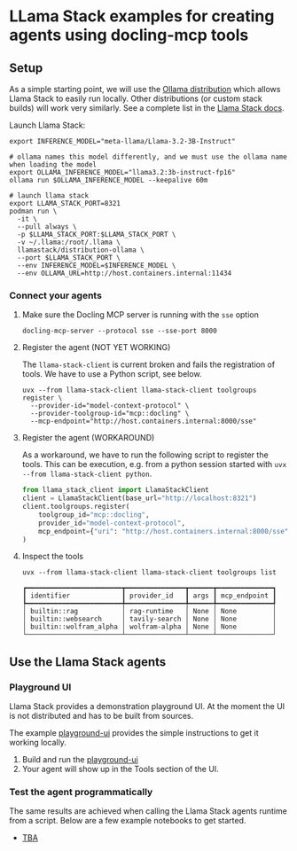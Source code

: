 # LLama Stack examples for creating agents using docling-mcp tools

## Setup

As a simple starting point, we will use the [Ollama distribution](https://llama-stack.readthedocs.io/en/latest/distributions/self_hosted_distro/ollama.html) which allows Llama Stack to easily run locally.
Other distributions (or custom stack builds) will work very similarly. See a complete list in the [Llama Stack docs](https://llama-stack.readthedocs.io/en/latest/distributions/list_of_distributions.html).

Launch Llama Stack:

```shell
export INFERENCE_MODEL="meta-llama/Llama-3.2-3B-Instruct"

# ollama names this model differently, and we must use the ollama name when loading the model
export OLLAMA_INFERENCE_MODEL="llama3.2:3b-instruct-fp16"
ollama run $OLLAMA_INFERENCE_MODEL --keepalive 60m

# launch llama stack
export LLAMA_STACK_PORT=8321
podman run \
  -it \
  --pull always \
  -p $LLAMA_STACK_PORT:$LLAMA_STACK_PORT \
  -v ~/.llama:/root/.llama \
  llamastack/distribution-ollama \
  --port $LLAMA_STACK_PORT \
  --env INFERENCE_MODEL=$INFERENCE_MODEL \
  --env OLLAMA_URL=http://host.containers.internal:11434
  ```

### Connect your agents

1. Make sure the Docling MCP server is running with the `sse` option

    ```shell
    docling-mcp-server --protocol sse --sse-port 8000
    ```

2. Register the agent (NOT YET WORKING)

    The `llama-stack-client` is current broken and fails the registration of tools. We have to use a Python script, see below.

    ```shell
    uvx --from llama-stack-client llama-stack-client toolgroups register \
      --provider-id="model-context-protocol" \
      --provider-toolgroup-id="mcp::docling" \
      --mcp-endpoint="http://host.containers.internal:8000/sse"
    ```

2. Register the agent (WORKAROUND)

    As a workaround, we have to run the following script to register the tools.
    This can be execution, e.g. from a python session started with `uvx --from llama-stack-client python`.

    ```py
    from llama_stack_client import LlamaStackClient
    client = LlamaStackClient(base_url="http://localhost:8321")
    client.toolgroups.register(
        toolgroup_id="mcp::docling",
        provider_id="model-context-protocol",
        mcp_endpoint={"uri": "http://host.containers.internal:8000/sse"},
    )
    ```

3. Inspect the tools

    ```shell
    uvx --from llama-stack-client llama-stack-client toolgroups list

    ┏━━━━━━━━━━━━━━━━━━━━━━━━┳━━━━━━━━━━━━━━━┳━━━━━━┳━━━━━━━━━━━━━━┓
    ┃ identifier             ┃ provider_id   ┃ args ┃ mcp_endpoint ┃
    ┡━━━━━━━━━━━━━━━━━━━━━━━━╇━━━━━━━━━━━━━━━╇━━━━━━╇━━━━━━━━━━━━━━┩
    │ builtin::rag           │ rag-runtime   │ None │ None         │
    │ builtin::websearch     │ tavily-search │ None │ None         │
    │ builtin::wolfram_alpha │ wolfram-alpha │ None │ None         │
    └────────────────────────┴───────────────┴──────┴──────────────┘
    ```

## Use the Llama Stack agents

### Playground UI

Llama Stack provides a demonstration playground UI. At the moment the UI is not distributed and has to be built from sources.

The example [playground-ui](./playground-ui/) provides the simple instructions to get it working locally.

1. Build and run the [playground-ui](./playground-ui/)
2. Your agent will show up in the Tools section of the UI.

### Test the agent programmatically

The same results are achieved when calling the Llama Stack agents runtime from a script. Below are a few example notebooks to get started.

- [TBA](./)
